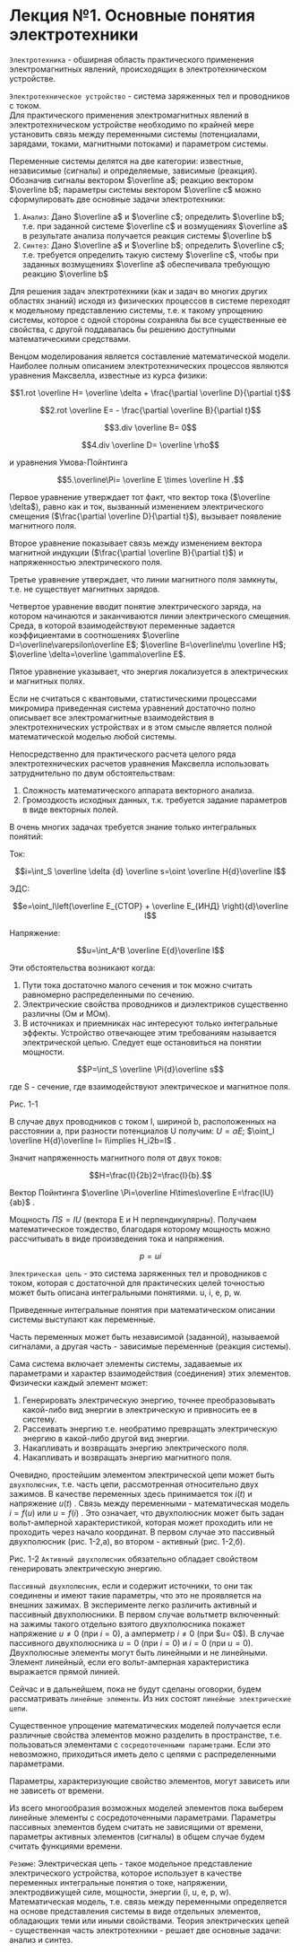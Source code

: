 # Лекция №1. Основные понятия электротехники
`Электротехника` - обширная область практического применения электромагнитных явлений, происходящих в электротехническом устройстве.


`Электротехническое устройство` - система заряженных тел и проводников с током.  
Для практического применения электромагнитных явлений в электротехническом устройстве необходимо по крайней мере установить связь между переменными системы (потенциалами, зарядами, токами, магнитными потоками) и параметром системы.  


Переменные системы делятся на две категории: известные, независимые (сигналы) и определяемые, зависимые (реакция).  
Обозначив сигналы вектором  $\overline a$; реакцию вектором $\overline b$; параметры системы вектором $\overline c$ можно сформулировать две основные задачи электротехники:  
 1. `Анализ`: Дано $\overline a$ и $\overline c$; определить $\overline b$; т.е. при заданной системе $\overline c$ и возмущениях $\overline a$ в результате анализа получается реакция системы $\overline b$
 2. `Синтез`: Дано $\overline a$ и $\overline b$; определить $\overline c$; т.е. требуется определить такую систему $\overline c$, чтобы при заданных возмущениях $\overline a$ обеспечивала требующую реакцию $\overline b$


Для решения задач электротехники (как и задач во многих других областях знаний) исходя из физических процессов в системе переходят к модельному представлению системы, т.е. к такому упрощению системы, которое с одной стороны сохраняла бы все существенные ее свойства, с другой поддавалась бы решению доступными математическими средствами.  


Венцом моделирования является составление математической модели.  
Наиболее полным описанием электротехнических процессов являются уравнения Максвелла, известные из курса физики:  
```math
1.rot \overline H= \overline \delta + \frac{\partial \overline D}{\partial t}
```

 ```math
2.rot \overline E= - \frac{\partial \overline B}{\partial t}
```  
 ```math
3.div \overline B= 0
```
```math
4.div \overline D= \overline \rho
```
и уравнения Умова-Пойнтинга
```math
5.\overline\Pi= \overline E \times \overline H .
```
Первое уравнение утверждает тот факт, что вектор тока ($\overline \delta$), равно как и ток, вызванный изменением электрического смещения ($\frac{\partial \overline D}{\partial t}$), вызывает появление магнитного поля.

Второе уравнение показывает связь между изменением вектора магнитной индукции ($\frac{\partial \overline B}{\partial t}$) и напряженностью электрического поля.

Третье уравнение утверждает, что линии магнитного поля замкнуты, т.е. не существует магнитных зарядов.

Четвертое уравнение вводит понятие электрического заряда, на котором начинаются и заканчиваются линии электрического смещения. Среда, в которой взаимодействуют переменные задается коэффициентами в соотношениях $\overline D=\overline\varepsilon\overline E$; $\overline B=\overline\mu \overline H$; $\overline \delta=\overline \gamma\overline E$.

Пятое уравнение указывает, что энергия локализуется в электрических и магнитных полях.

Если не считаться с квантовыми, статистическими процессами микромира приведенная система уравнений достаточно полно описывает все электромагнитные взаимодействия в электротехнических устройствах и в этом смысле является полной математической моделью любой системы.

Непосредственно для практического расчета целого ряда электротехнических расчетов уравнения Максвелла использовать затруднительно по двум обстоятельствам:

1. Сложность математического аппарата векторного анализа.
2. Громоздкость исходных данных, т.к. требуется задание параметров в виде векторных полей.
   
В очень многих задачах требуется знание только интегральных понятий:

Ток: 
```math
i=\int_S \overline \delta {d} \overline s=\oint \overline H{d}\overline l
```
ЭДС: 
```math
e=\oint_l\left(\overline E_{СТОР} + \overline E_{ИНД} \right){d}\overline l
```
Напряжение:  
```math
u=\int_A^B \overline E{d}\overline l
```

Эти обстоятельства возникают когда:
1. Пути тока достаточно малого сечения и ток можно считать равномерно распределенными по сечению.
2. Электрические свойства проводников и диэлектриков существенно различны (Ом и МОм).
3. В источниках и приемниках нас интересуют только интегральные эффекты.
Устройство отвечающее этим требованиям называется электрической цепью.
Следует еще остановиться на понятии мощности.
```math
P=\int_S \overline \Pi{d}\overline s
```
 
где S - сечение, где взаимодействуют электрическое и магнитное поля.
 
Рис. 1-1

В случае двух проводников с током I, шириной b, расположенных на расстоянии а, при разности потенциалов U получим:
 $U=\alpha E$; $\oint_l \overline H{d}\overline l= I\implies H_i2b=I$	 .
 
Значит напряженность магнитного поля от двух токов:
 ```math
H=\frac{I}{2b}2=\frac{I}{b}.
```

Вектор Пойнтинга $\overline \Pi=\overline H\times\overline E=\frac{IU}{ab}$ .

Мощность $\Pi S=IU$  (вектора Е и Н перпендикулярны).
Получаем математическое тождество, благодаря которому мощность можно рассчитывать в виде произведения тока и напряжения.
```math
p=ui
``` 

`Электрическая цепь` - это система заряженных тел и проводников с током, которая с достаточной для практических целей точностью может быть описана интегральными понятиями. u, i, e, p, w.

Приведенные интегральные понятия при математическом описании системы выступают как переменные.

Часть переменных может быть независимой (заданной), называемой сигналами, а другая часть - зависимые переменные (реакция системы).

Сама система включает элементы системы, задаваемые их параметрами и характер взаимодействия (соединения) этих элементов. Физически каждый элемент может:

1. Генерировать электрическую энергию, точнее преобразовывать какой-либо вид энергии в электрическую и привносить ее в систему.
2. Рассеивать энергию т.е. необратимо превращать электрическую энергию в какой-либо другой вид энергии.
3. Накапливать и возвращать энергию электрического поля.
4. Накапливать и возвращать энергию магнитного поля.

Очевидно, простейшим элементом электрической цепи может быть `двухполюсник`, т.е. часть цепи, рассмотренная относительно двух зажимов. В качестве переменных здесь принимается ток $i(t)$   и напряжение $u(t)$ . Связь между переменными - математическая модель $i=f(u)$  или $u=f(i)$ .
Это означает, что двухполюсник может быть задан вольт-амперной характеристикой, которая может проходить или не проходить через начало координат. В первом случае это пассивный двухполюсник (рис. 1-2,а), во втором - активный (рис. 1-2,б).
 
Рис. 1-2
`Активный двухполюсник` обязательно обладает свойством генерировать электрическую энергию.

`Пассивный двухполюсник`, если и содержит источники, то они так соединены и имеют такие параметры, что это не проявляется на внешних зажимах. В эксперименте легко различить активный и пассивный двухполюсники. В первом случае вольтметр включенный: на зажимы такого отдельно взятого двухполюсника покажет напряжение  $u\neq 0$ (при $i=0$), а амперметр $i\neq 0$  (при $u= 0\$). В случае пассивного двухполюсника $u=0$  (при $i=0$) и $i=0$  (при $u=0$).
Двухполюсные элементы могут быть линейными и не линейными. Элемент линейный, если его вольт-амперная характеристика выражается прямой линией.

Сейчас и в дальнейшем, пока не будут сделаны оговорки, будем рассматривать `линейные элементы`. Из них состоят `линейные электрические цепи`.

Существенное упрощение математических моделей получается если различные свойства элементов можно разделить в пространстве, т.е. пользоваться элементами с `сосредоточенными параметрами`. Если это невозможно, приходиться иметь дело с цепями с распределенными параметрами.

Параметры, характеризующие свойство элементов, могут зависеть или не зависеть от времени.

Из всего многообразия возможных моделей элементов пока выберем линейные элементы с сосредоточенными параметрами. Параметры пассивных элементов будем считать не зависящими от времени, параметры активных элементов (сигналы) в общем случае будем считать функциями времени.

`Резюме`: Электрическая цепь - такое модельное представление электрического устройства, которое использует в качестве переменных интегральные понятия о токе, напряжении, электродвижущей силе, мощности, энергии (i, u, e, p, w). Математическая модель, т.е. связь между переменными определяется на основе представления системы в виде отдельных элементов, обладающих теми или иными свойствами. Теория электрических цепей - существенная часть электротехники - решает две основные задачи: анализ и синтез.
